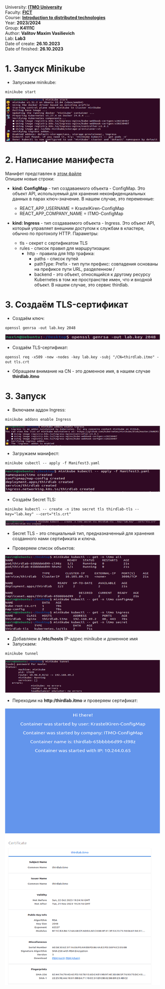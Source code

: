 University: **[ITMO University](https://itmo.ru/ru/)**  
Faculty: **[FICT](https://fict.itmo.ru)**  
Course: **[Introduction to distributed   technologies](https://github.com/itmo-ict-faculty/introduction-to-distributed-technologies)**  
Year: **2023/2024**  
Group: **K4111C**  
Author: **Valitov Maxim Vasilievich**  
Lab: **Lab3**  
Date of create: **26.10.2023**  
Date of finished: **26.10.2023**  

# 1. Запуск Minikube  
- Запускаем minikube: 
```
minikube start
```
![pics/1](https://github.com/KrastelKiren/2023_2024-introduction_to_distributed_technologies-K4111C-valitov_m_v/blob/main/lab3/pics/1.png?raw=true)  
# 2. Написание манифеста 

Манифет представлен в [этом файле]()  
Опишем новые строки:  
- **kind: ConfigMap** - тип создаваемого объекта - ConfigMap. Это объект API, используемый для хранения неконфиденциальных данных в парах ключ-значение. В нашем случае, это переменные:  
  - REACT_APP_USERNAME = KrastelKiren-ConfigMap  
  - REACT_APP_COMPANY_NAME = ITMO-ConfigMap  

- **kind: Ingress** - тип создаваемого объекта - Ingress. Это объект API, который управляет внешним доступом к службам в кластере, обычно по протоколу HTTP. Параметры:
  - tls - секрет с сертификатом TLS
  - rules - список правил для маршрутизации:
    - http - правила для http трафика:
      - paths - cписок путей
      - pathType: Prefix - тип пути префикс: совпадения основаны на префиксе пути URL, разделенном /
      - backend - это объект, относящийся к другому ресурсу Kubernetes в том же пространстве имен, что и входной объект. В нашем случае, это сервис thirdlab.

# 3. Создаём TLS-сертификат
- Создаём ключ:
```
openssl genrsa -out lab.key 2048
```
![pics/2](https://github.com/KrastelKiren/2023_2024-introduction_to_distributed_technologies-K4111C-valitov_m_v/blob/main/lab3/pics/2.png?raw=true)
- Создаём TLS-сертификат:
```
openssl req -x509 -new -nodes -key lab.key -subj "/CN=thirdlab.itmo" -out tls.crt
```
  - Обращаем внимание на CN - это доменное имя, в нашем случае **thirdlab.itmo**

# 3. Запуск
- Включаем аддон Ingress:
```
minikube addons enable Ingress
```
![pics/2](https://github.com/KrastelKiren/2023_2024-introduction_to_distributed_technologies-K4111C-valitov_m_v/blob/main/lab3/pics/4.png?raw=true)

- Загружаем манифест:
```
minikube cubectl -- apply -f Manifest3.yaml
```
![pics/2](https://github.com/KrastelKiren/2023_2024-introduction_to_distributed_technologies-K4111C-valitov_m_v/blob/main/lab3/pics/5.png?raw=true)

- Создаём Secret TLS:
```
minikube kubectl -- create -n itmo secret tls thirdlab-tls --key="lab.key" --cert="tls.crt"
```
![pics/3](https://github.com/KrastelKiren/2023_2024-introduction_to_distributed_technologies-K4111C-valitov_m_v/blob/main/lab3/pics/6.png?raw=true)
  - Secret TLS - это специальный тип, предназначенный для хранения созданного нами сертификата и ключа.  

- Проверяем список объектов:

![pics/4](https://github.com/KrastelKiren/2023_2024-introduction_to_distributed_technologies-K4111C-valitov_m_v/blob/main/lab3/pics/7.png?raw=true)

- Добавляем в **/etc/hosts** IP-адрес minikube и доменное имя
- Запускаем:
```
minikube tunnel
```
![pics/5](https://github.com/KrastelKiren/2023_2024-introduction_to_distributed_technologies-K4111C-valitov_m_v/blob/main/lab3/pics/8.png?raw=true)
- Переходим на **http:/thirdlab.itmo** и проверяем сертификат:

![pics/5](https://github.com/KrastelKiren/2023_2024-introduction_to_distributed_technologies-K4111C-valitov_m_v/blob/main/lab3/pics/10.png?raw=true)
![pics/5](https://github.com/KrastelKiren/2023_2024-introduction_to_distributed_technologies-K4111C-valitov_m_v/blob/main/lab3/pics/9.png?raw=true)

